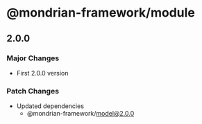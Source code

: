 # @mondrian-framework/module

## 2.0.0

### Major Changes

- First 2.0.0 version

### Patch Changes

- Updated dependencies
  - @mondrian-framework/model@2.0.0
